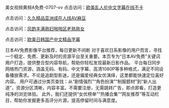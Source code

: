 美女视频黄频A免费-0707-vv
点击访问：<a href="https://bsdf-5f5.pages.dev/">欧美乱人伦中文字幕在线不卡</a>

点击访问：<a href="https://cfad.pages.dev/">久久精品亚洲成在人线AV麻豆</a>

点击访问：<a href="https://gfd-5xg.pages.dev/">风韵丰满熟妇啪啪区老熟熟女</a>

点击访问：<a href="https://fdhf-454.pages.dev/">欧美日韩国产中文精品字幕</a>

日本AV免费影像平台推荐，每日更新不间断 对于喜欢日系影像的用户而言，寻找一个稳定、免费、更新及时的资源平台至关重要。本页专为“日本AV免费”关键词用户打造，提供整合型内容导航，帮助你轻松发现最新日影作品。 平台每日同步网络热门资源，涵盖无码、有码、中文字幕、高清1080P等多种格式，满足不同设备播放需求。不论是追剧型影迷，还是偏爱经典女优演绎，这里都能快速定位喜好内容。 用户可通过分类页查找：从“剧情强烈”“角色扮演”“制服题材”到“新人出道”，资源分区清晰，内容丰富。不需要注册，无需跳转广告，即点即看，打造更纯净的浏览体验。 此外，我们还提供“女优榜单”“热播合集”“网友推荐”等互动栏目，帮助你发掘更多高评分片源，提高停留时间与满意度。

<span style="display:none;">[Canonical link](https://github.com/VVY20250707/VN13 ）</span>
